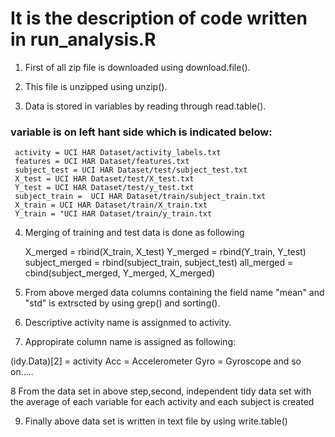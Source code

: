 # It is the description of code written in run_analysis.R

1. First of all zip file is downloaded using download.file().

2. This file is unzipped using unzip().

3. Data is stored in variables by reading through read.table().
 ### variable is on left hant side which is indicated below:

     activity = UCI HAR Dataset/activity_labels.txt
     features = UCI HAR Dataset/features.txt
     subject_test = UCI HAR Dataset/test/subject_test.txt
     X_test = UCI HAR Dataset/test/X_test.txt
     Y_test = UCI HAR Dataset/test/y_test.txt
     subject_train =  UCI HAR Dataset/train/subject_train.txt
     X_train = UCI HAR Dataset/train/X_train.txt
     Y_train = "UCI HAR Dataset/train/y_train.txt

4.  Merging of training and test data is done as following

    X_merged = rbind(X_train, X_test)
    Y_merged = rbind(Y_train, Y_test)
    subject_merged = rbind(subject_train, subject_test)
    all_merged = cbind(subject_merged, Y_merged, X_merged)


5. From above merged data columns containing the field name "mean" and "std" is extrscted by using grep() and sorting().

6. Descriptive activity name is assignmed to activity.

7. Appropirate column name is assigned as following:

(idy.Data)[2] = activity
Acc = Accelerometer
Gyro = Gyroscope
and so on.....


8 From the data set in above step,second, independent tidy data set with the average of each variable for each activity and each subject is created

9. Finally above data set is written in text file by using write.table()
